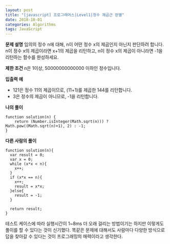 ```yaml
---
layout: post
title: "[javascript] 프로그래머스|Level1|정수 제곱근 판별"
date: 2018-10-01
categories: Algorithms
tags: JavaScript
---
```

**문제 설명**
임의의 정수 n에 대해, n이 어떤 정수 x의 제곱인지 아닌지 판단하려 합니다.
n이 정수 x의 제곱이라면 x+1의 제곱을 리턴하고, n이 정수 x의 제곱이 아니라면 -1을 리턴하는 함수를 완성하세요.

**제한 조건**
n은 1이상, 50000000000000 이하인 정수입니다.

**입출력 예**
- 121은 정수 11의 제곱이므로, (11+1)를 제곱한 144를 리턴합니다.
- 3은 정수의 제곱이 아니므로, -1을 리턴합니다.

**나의 풀이**
~~~
function solution(n) {
    return (Number.isInteger(Math.sqrt(n))) ? Math.pow((Math.sqrt(n)+1), 2) : -1;
}
~~~

**다른 사람의 풀이**
~~~
function solution(n){
  var result = 0;
  var x = 0;
  while (x*x < n){
    x++;
  }
  if (x*x == n){
    x++;
    result = x*x;
  }else{
    result = -1;
  }

  return result;
}
~~~
테스트 케이스에 따라 실행시간이 1~8ms 더 오래 걸리는 방법이기는 하지만 이렇게도 풀이를 할 수 있다는 것이 신기했다. 똑같은 문제에 대해서도 사람마다 다양한 방식으로 답을 찾아갈 수 있다는 것이 프로그래밍의 매력이라고 생각한다.


